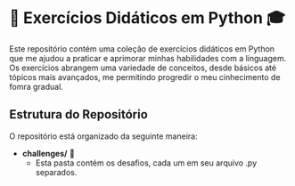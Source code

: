 # 🐍 Exercícios Didáticos em Python 🎓

Este repositório contém uma coleção de exercícios didáticos em Python que me ajudou a praticar e aprimorar minhas habilidades com a linguagem. Os exercícios abrangem uma variedade de conceitos, desde  básicos até tópicos mais avançados, me permitindo progredir o meu cinhecimento de fomra gradual.

## Estrutura do Repositório

O repositório está organizado da seguinte maneira:

- **challenges/** 📁
  - Esta pasta contém os desafios, cada um em seu arquivo .py separados.



 
